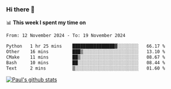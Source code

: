 ### Hi there 👋

📊 **This week I spent my time on**
<!--START_SECTION:waka-->

```txt
From: 12 November 2024 - To: 19 November 2024

Python   1 hr 25 mins    ████████████████▓░░░░░░░░   66.17 %
Other    16 mins         ███▒░░░░░░░░░░░░░░░░░░░░░   13.10 %
CMake    11 mins         ██▒░░░░░░░░░░░░░░░░░░░░░░   08.67 %
Bash     10 mins         ██░░░░░░░░░░░░░░░░░░░░░░░   08.44 %
Text     2 mins          ▒░░░░░░░░░░░░░░░░░░░░░░░░   01.60 %
```

<!--END_SECTION:waka-->


[![Paul's github stats](https://github-readme-stats.vercel.app/api?username=mickeyouyou&theme=dracula&show_icons=true)](https://github.com/anuraghazra/github-readme-stats)
